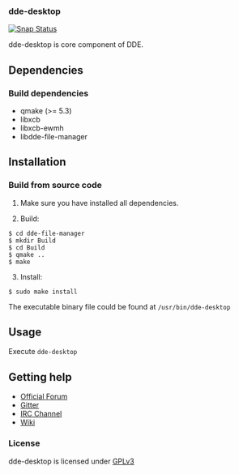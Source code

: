 ### dde-desktop

[![Snap Status](https://build.snapcraft.io/badge/suoko/dde-desktop.svg)](https://build.snapcraft.io/user/suoko/dde-desktop)

dde-desktop is core component of DDE.

## Dependencies

### Build dependencies

* qmake (>= 5.3) 
* libxcb 
* libxcb-ewmh 
* libdde-file-manager


## Installation

### Build from source code

1. Make sure you have installed all dependencies.

2. Build: 
```
$ cd dde-file-manager
$ mkdir Build
$ cd Build
$ qmake ..
$ make
```

3. Install:
```
$ sudo make install
```

The executable binary file could be found at `/usr/bin/dde-desktop` 

## Usage

Execute `dde-desktop`

## Getting help
* [Official Forum](https://bbs.deepin.org/)
* [Gitter](https://gitter.im/orgs/linuxdeepin/rooms)
* [IRC Channel](https://webchat.freenode.net/?channels=deepin)
* [Wiki](http://wiki.deepin.org/)

### License

dde-desktop is licensed under [GPLv3](LICENSE)
